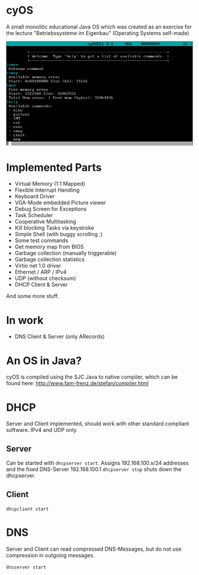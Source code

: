 # cyOS
A small monolitic educational Java OS which was created as an exercise for the lecture "Betriebssysteme im Eigenbau" (Operating Systems self-made)

![Screenshot](blobs/cyOS.png)

# Implemented Parts
- Virtual Memory (1:1 Mapped)
- Flexible Interrupt Handling
- Keyboard Driver
- VGA-Mode embedded Picture viewer
- Debug Screen for Exceptions
- Task Scheduler
- Cooperative Multitasking
- Kill blocking Tasks via keystroke
- Simple Shell (with buggy scrolling ;)
- Some test commands 
- Get memory map from BIOS
- Garbage collection (manually triggerable)
- Garbage collection statistics
- Virtio net 1.0 driver
- Ethernet / ARP / IPv4
- UDP (without checksum)
- DHCP Client & Server

And some more stuff. 

# In work
- DNS Client & Server (only ARecords)

# An OS in Java?
cyOS is compiled using the SJC Java to native compiler, which can be found here: http://www.fam-frenz.de/stefan/compiler.html

# DHCP

Server and Client implemented, should work with other standard compliant software. IPv4 and UDP only. 

## Server
Can be started with `dhcpserver start`. Assigns 192.168.100.x/24 addresses and the fixed DNS-Server 192.168.100.1
`dhcpserver stop` shuts down the dhcpserver.

## Client

`dhcpclient start`

# DNS

Server and Client can read compressed DNS-Messages, but do not use 
 compression in outgoing messages.
 
 `dnsserver start`